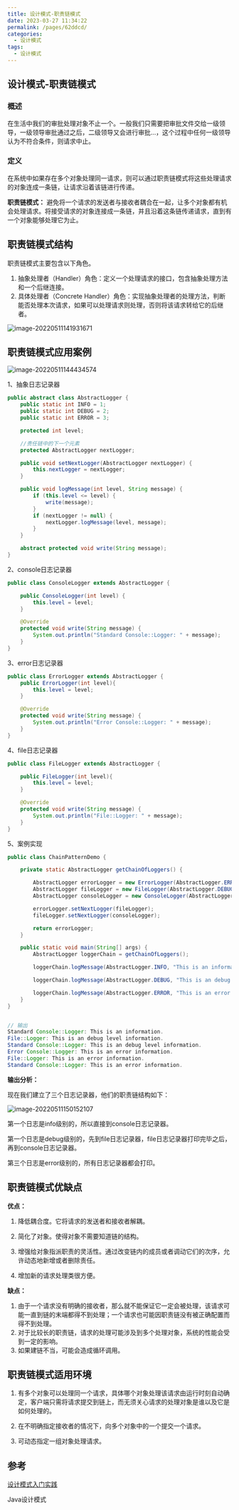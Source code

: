 ```yaml
---
title: 设计模式-职责链模式
date: 2023-03-27 11:34:22
permalink: /pages/62ddcd/
categories: 
  - 设计模式
tags: 
  - 设计模式
---
```

## 设计模式-职责链模式

### 概述

在生活中我们的审批处理对象不止一个。一般我们只需要把审批文件交给一级领导，一级领导审批通过之后，二级领导又会进行审批...，这个过程中任何一级领导认为不符合条件，则请求中止。

### 定义

在系统中如果存在多个对象处理同一请求，则可以通过职责链模式将这些处理请求的对象连成一条链，让请求沿着该链进行传递。

**职责链模式：** 避免将一个请求的发送者与接收者耦合在一起，让多个对象都有机会处理请求。将接受请求的对象连接成一条链，并且沿着这条链传递请求，直到有一个对象能够处理它为止。

## 职责链模式结构

职责链模式主要包含以下角色。

1. 抽象处理者（Handler）角色：定义一个处理请求的接口，包含抽象处理方法和一个后继连接。
2. 具体处理者（Concrete Handler）角色：实现抽象处理者的处理方法，判断能否处理本次请求，如果可以处理请求则处理，否则将该请求转给它的后继者。

![image-20220511141931671](https://blog-1300853183.cos.ap-chengdu.myqcloud.com/img/image-20220511141931671.png)

## 职责链模式应用案例

![image-20220511144434574](https://blog-1300853183.cos.ap-chengdu.myqcloud.com/img/image-20220511144434574.png)

1、抽象日志记录器

```java
public abstract class AbstractLogger {
    public static int INFO = 1;
    public static int DEBUG = 2;
    public static int ERROR = 3;

    protected int level;

    //责任链中的下一个元素
    protected AbstractLogger nextLogger;

    public void setNextLogger(AbstractLogger nextLogger) {
        this.nextLogger = nextLogger;
    }

    public void logMessage(int level, String message) {
        if (this.level <= level) {
            write(message);
        }
        if (nextLogger != null) {
            nextLogger.logMessage(level, message);
        }
    }

    abstract protected void write(String message);
}
```

2、console日志记录器

```java
public class ConsoleLogger extends AbstractLogger {

    public ConsoleLogger(int level) {
        this.level = level;
    }

    @Override
    protected void write(String message) {
        System.out.println("Standard Console::Logger: " + message);
    }
}
```

3、error日志记录器

```java
public class ErrorLogger extends AbstractLogger {
    public ErrorLogger(int level){
        this.level = level;
    }

    @Override
    protected void write(String message) {
        System.out.println("Error Console::Logger: " + message);
    }
}
```

4、file日志记录器

```java
public class FileLogger extends AbstractLogger {

    public FileLogger(int level){
        this.level = level;
    }

    @Override
    protected void write(String message) {
        System.out.println("File::Logger: " + message);
    }
}
```

5、案例实现

```java
public class ChainPatternDemo {

    private static AbstractLogger getChainOfLoggers() {

        AbstractLogger errorLogger = new ErrorLogger(AbstractLogger.ERROR);
        AbstractLogger fileLogger = new FileLogger(AbstractLogger.DEBUG);
        AbstractLogger consoleLogger = new ConsoleLogger(AbstractLogger.INFO);

        errorLogger.setNextLogger(fileLogger);
        fileLogger.setNextLogger(consoleLogger);

        return errorLogger;
    }

    public static void main(String[] args) {
        AbstractLogger loggerChain = getChainOfLoggers();

        loggerChain.logMessage(AbstractLogger.INFO, "This is an information.");

        loggerChain.logMessage(AbstractLogger.DEBUG, "This is an debug level information.");

        loggerChain.logMessage(AbstractLogger.ERROR, "This is an error information.");
    }
}


// 输出
Standard Console::Logger: This is an information.
File::Logger: This is an debug level information.
Standard Console::Logger: This is an debug level information.
Error Console::Logger: This is an error information.
File::Logger: This is an error information.
Standard Console::Logger: This is an error information.
```

**输出分析：**

现在我们建立了三个日志记录器，他们的职责链结构如下：

![image-20220511150152107](https://blog-1300853183.cos.ap-chengdu.myqcloud.com/img/image-20220511150152107.png)

第一个日志是info级别的，所以直接到console日志记录器。

第一个日志是debug级别的，先到file日志记录器，file日志记录器打印完毕之后，再到console日志记录器。

第三个日志是error级别的，所有日志记录器都会打印。

## 职责链模式优缺点

**优点：**

1. 降低耦合度。它将请求的发送者和接收者解耦。 

2. 简化了对象。使得对象不需要知道链的结构。 

3. 增强给对象指派职责的灵活性。通过改变链内的成员或者调动它们的次序，允许动态地新增或者删除责任。

4. 增加新的请求处理类很方便。

**缺点：**

1. 由于一个请求没有明确的接收者，那么就不能保证它一定会被处理，该请求可能一直到链的末端都得不到处理；一个请求也可能因职责链没有被正确配置而得不到处理。
2. 对于比较长的职责链，请求的处理可能涉及到多个处理对象，系统的性能会受到一定的影响。
3. 如果建链不当，可能会造成循环调用。

## 职责链模式适用环境

1. 有多个对象可以处理同一个请求，具体哪个对象处理该请求由运行时刻自动确定，客户端只需将请求提交到链上，而无须关心请求的处理对象是谁以及它是如何处理的。

2. 在不明确指定接收者的情况下，向多个对象中的一个提交一个请求。 

3. 可动态指定一组对象处理请求。

## 参考

[设计模式入门实践](https://www.cmsblogs.com/article/1407700152680058880)

Java设计模式
